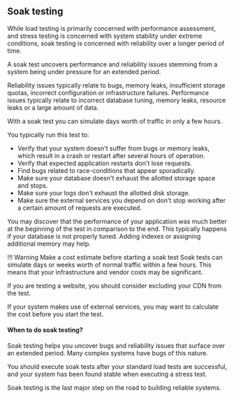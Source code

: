 ## Soak testing

While load testing is primarily concerned with performance assessment, and stress testing is concerned with system stability under extreme conditions, soak testing is concerned with reliability over a longer period of time.

A soak test uncovers performance and reliability issues stemming from a system being under pressure for an extended period.

Reliability issues typically relate to bugs, memory leaks, insufficient storage quotas, incorrect configuration or infrastructure failures. Performance issues typically relate to incorrect database tuning, memory leaks, resource leaks or a large amount of data.

With a soak test you can simulate days worth of traffic in only a few hours.

You typically run this test to:

* Verify that your system doesn't suffer from bugs or memory leaks, which result in a crash or restart after several hours of operation.
* Verify that expected application restarts don't lose requests.
* Find bugs related to race-conditions that appear sporadically.
* Make sure your database doesn't exhaust the allotted storage space and stops.
* Make sure your logs don't exhaust the allotted disk storage.
* Make sure the external services you depend on don't stop working after a certain amount of requests are executed.

You may discover that the performance of your application was much better at the beginning of the test in comparison to the end. This typically happens if your database is not properly tuned. Adding indexes or assigning additional memory may help.

!!! Warning Make a cost estimate before starting a soak test
Soak tests can simulate days or weeks worth of normal traffic within a few hours. This means that your infrastructure and vendor costs may be significant.

If you are testing a website, you should consider excluding your CDN from the test.

If your system makes use of external services, you may want to calculate the cost before you start the test.

#### When to do soak testing?
Soak testing helps you uncover bugs and reliability issues that surface over an extended period. Many complex systems have bugs of this nature.

You should execute soak tests after your standard load tests are successful, and your system has been found stable when executing a stress test.

Soak testing is the last major step on the road to building reliable systems.

